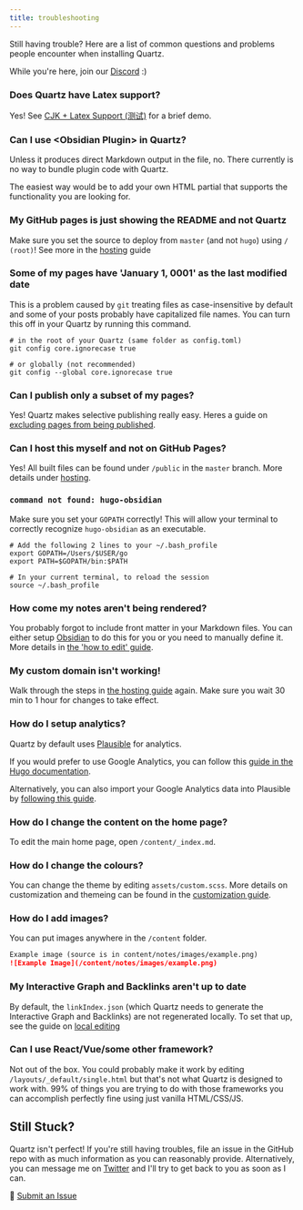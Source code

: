 ```yaml
---
title: troubleshooting
---
```


Still having trouble? Here are a list of common questions and problems people encounter when installing Quartz.

While you're here, join our [Discord](https://discord.gg/cRFFHYye7t) :)

### Does Quartz have Latex support?

Yes! See [CJK + Latex Support (测试)](CJK%20+%20Latex%20Support%20(测试).md) for a brief demo.

### Can I use \<Obsidian Plugin\> in Quartz?

Unless it produces direct Markdown output in the file, no. There currently is no way to bundle plugin code with Quartz.

The easiest way would be to add your own HTML partial that supports the functionality you are looking for.

### My GitHub pages is just showing the README and not Quartz

Make sure you set the source to deploy from `master` (and not `hugo`) using `/ (root)`! See more in the [hosting](hosting.md) guide

### Some of my pages have 'January 1, 0001' as the last modified date

This is a problem caused by `git` treating files as case-insensitive by default and some of your posts probably have capitalized file names. You can turn this off in your Quartz by running this command.

````shell
# in the root of your Quartz (same folder as config.toml)
git config core.ignorecase true

# or globally (not recommended)
git config --global core.ignorecase true
````

### Can I publish only a subset of my pages?

Yes! Quartz makes selective publishing really easy. Heres a guide on [excluding pages from being published](ignore%20notes.md).

### Can I host this myself and not on GitHub Pages?

Yes! All built files can be found under `/public` in the `master` branch. More details under [hosting](hosting.md).

### `command not found: hugo-obsidian`

Make sure you set your `GOPATH` correctly! This will allow your terminal to correctly recognize `hugo-obsidian` as an executable.

````shell
# Add the following 2 lines to your ~/.bash_profile
export GOPATH=/Users/$USER/go
export PATH=$GOPATH/bin:$PATH

# In your current terminal, to reload the session
source ~/.bash_profile
````

### How come my notes aren't being rendered?

You probably forgot to include front matter in your Markdown files. You can either setup [Obsidian](obsidian.md) to do this for you or you need to manually define it. More details in [the 'how to edit' guide](editing.md).

### My custom domain isn't working!

Walk through the steps in [the hosting guide](hosting.md) again. Make sure you wait 30 min to 1 hour for changes to take effect.

### How do I setup analytics?

Quartz by default uses [Plausible](https://plausible.io/) for analytics. 

If you would prefer to use Google Analytics, you can follow this [guide in the Hugo documentation](https://gohugo.io/templates/internal/#google-analytics). 

Alternatively, you can also import your Google Analytics data into Plausible by [following this guide](https://plausible.io/docs/google-analytics-import).

### How do I change the content on the home page?

To edit the main home page, open `/content/_index.md`.

### How do I change the colours?

You can change the theme by editing `assets/custom.scss`. More details on customization and themeing can be found in the [customization guide](config.md).

### How do I add images?

You can put images anywhere in the `/content` folder.

````markdown
Example image (source is in content/notes/images/example.png)
![Example Image](/content/notes/images/example.png)
````

### My Interactive Graph and Backlinks aren't up to date

By default, the `linkIndex.json` (which Quartz needs to generate the Interactive Graph and Backlinks) are not regenerated locally. To set that up, see the guide on [local editing](editing.md)

### Can I use React/Vue/some other framework?

Not out of the box. You could probably make it work by editing `/layouts/_default/single.html` but that's not what Quartz is designed to work with. 99% of things you are trying to do with those frameworks you can accomplish perfectly fine using just vanilla HTML/CSS/JS.

## Still Stuck?

Quartz isn't perfect! If you're still having troubles, file an issue in the GitHub repo with as much information as you can reasonably provide. Alternatively, you can message me on [Twitter](https://twitter.com/_jzhao) and I'll try to get back to you as soon as I can.

🐛 [Submit an Issue](https://github.com/jackyzha0/quartz/issues)
